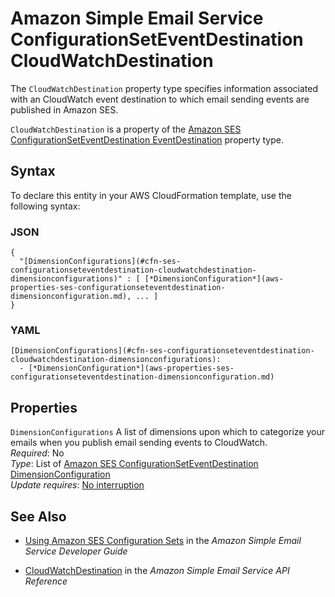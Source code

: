 # Amazon Simple Email Service ConfigurationSetEventDestination CloudWatchDestination<a name="aws-properties-ses-configurationseteventdestination-cloudwatchdestination"></a>

<a name="aws-properties-ses-configurationseteventdestination-cloudwatchdestination-description"></a>The `CloudWatchDestination` property type specifies information associated with an CloudWatch event destination to which email sending events are published in Amazon SES\.

<a name="aws-properties-ses-configurationseteventdestination-cloudwatchdestination-inheritance"></a> `CloudWatchDestination` is a property of the [Amazon SES ConfigurationSetEventDestination EventDestination](aws-properties-ses-configurationseteventdestination-eventdestination.md) property type\.

## Syntax<a name="aws-properties-ses-configurationseteventdestination-cloudwatchdestination-syntax"></a>

To declare this entity in your AWS CloudFormation template, use the following syntax:

### JSON<a name="aws-properties-ses-configurationseteventdestination-cloudwatchdestination-syntax.json"></a>

```
{
  "[DimensionConfigurations](#cfn-ses-configurationseteventdestination-cloudwatchdestination-dimensionconfigurations)" : [ [*DimensionConfiguration*](aws-properties-ses-configurationseteventdestination-dimensionconfiguration.md), ... ]
}
```

### YAML<a name="aws-properties-ses-configurationseteventdestination-cloudwatchdestination-syntax.yaml"></a>

```
[DimensionConfigurations](#cfn-ses-configurationseteventdestination-cloudwatchdestination-dimensionconfigurations): 
  - [*DimensionConfiguration*](aws-properties-ses-configurationseteventdestination-dimensionconfiguration.md)
```

## Properties<a name="aws-properties-ses-configurationseteventdestination-cloudwatchdestination-properties"></a>

`DimensionConfigurations`  <a name="cfn-ses-configurationseteventdestination-cloudwatchdestination-dimensionconfigurations"></a>
A list of dimensions upon which to categorize your emails when you publish email sending events to CloudWatch\.  
 *Required*: No  
 *Type*: List of [Amazon SES ConfigurationSetEventDestination DimensionConfiguration](aws-properties-ses-configurationseteventdestination-dimensionconfiguration.md)  
 *Update requires*: [No interruption](using-cfn-updating-stacks-update-behaviors.md#update-no-interrupt) 

## See Also<a name="aws-properties-ses-configurationseteventdestination-cloudwatchdestination-seealso"></a>

+ [Using Amazon SES Configuration Sets](url-ses-dev;using-configuration-sets.html) in the *Amazon Simple Email Service Developer Guide*

+ [CloudWatchDestination](http://docs.aws.amazon.com/ses/latest/APIReference/API_CloudWatchDestination.html) in the *Amazon Simple Email Service API Reference*